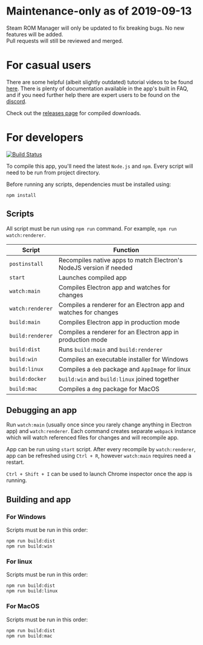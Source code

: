 # Maintenance-only as of 2019-09-13

Steam ROM Manager will only be updated to fix breaking bugs. No new features will be added.  
Pull requests will still be reviewed and merged.

# For casual users

There are some helpful (albeit slightly outdated) tutorial videos to be found [here](https://dozennn.github.io/steam-rom-manager/). There is plenty of documentation available in the app's built in FAQ, and if you need further help there are expert users to be found on the [discord](https://discord.gg/nxxzBPJ).

Check out the [releases page](https://github.com/doZennn/steam-rom-manager/releases) for compiled downloads.

# For developers

[![Build Status](https://travis-ci.org/doZennn/steam-rom-manager.svg)](https://travis-ci.org/doZennn/steam-rom-manager)

To compile this app, you'll need the latest `Node.js` and `npm`. Every script will need to be run from project directory.

Before running any scripts, dependencies must be installed using:

```
npm install
```

## Scripts

All script must be run using `npm run` command. For example, `npm run watch:renderer`.

|Script|Function|
|---|---|
|`postinstall`|Recompiles native apps to match Electron's NodeJS version if needed|
|`start`|Launches compiled app|
|`watch:main`|Compiles Electron app and watches for changes|
|`watch:renderer`|Compiles a renderer for an Electron app and watches for changes|
|`build:main`|Compiles Electron app in production mode|
|`build:renderer`|Compiles a renderer for an Electron app in production mode|
|`build:dist`|Runs `build:main` and `build:renderer`|
|`build:win`|Compiles an executable installer for Windows|
|`build:linux`|Compiles a `deb` package and `AppImage` for linux|
|`build:docker`|`build:win` and `build:linux` joined together|
|`build:mac`|Compiles a `dmg` package for MacOS|

## Debugging an app

Run `watch:main` (usually once since you rarely change anything in Electron app) and `watch:renderer`.
Each command creates separate `webpack` instance which will watch referenced files for changes and will recompile app.

App can be run using `start` script. After every recompile by `watch:renderer`, app can be refreshed using `Ctrl + R`, however `watch:main` requires need a restart.

`Ctrl + Shift + I` can be used to launch Chrome inspector once the app is running.

## Building and app

### For Windows

Scripts must be run in this order:

```
npm run build:dist
npm run build:win
```

### For linux

Scripts must be run in this order:

```
npm run build:dist
npm run build:linux
```

### For MacOS

Scripts must be run in this order:

```
npm run build:dist
npm run build:mac
```
